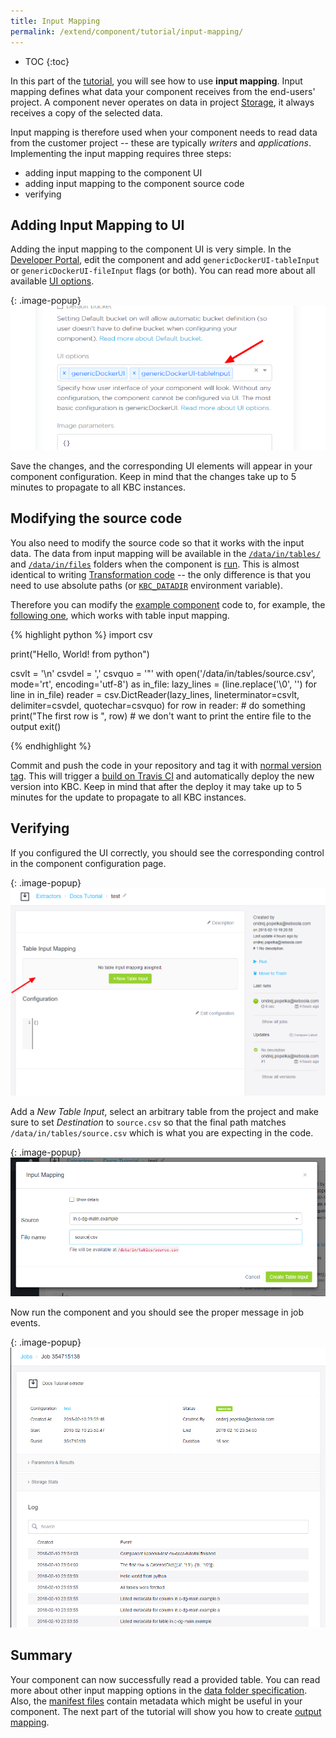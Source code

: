 ```yaml
---
title: Input Mapping
permalink: /extend/component/tutorial/input-mapping/
---
```


* TOC
{:toc}

In this part of the [tutorial](/extend/component/tutorial/), you will see how to use **input mapping**. Input mapping
defines what data your component receives from the end-users' project. A component never
operates on data in project [Storage](https://help.keboola.com/storage/),
it always receives a copy of the selected data.

Input mapping is therefore used when your component needs to read data from the customer
project -- these are typically *writers* and *applications*. Implementing the input mapping requires three steps:

- adding input mapping to the component UI
- adding input mapping to the component source code
- verifying

## Adding Input Mapping to UI
Adding the input mapping to the component UI is very simple. In the [Developer Portal](https://components.keboola.com/), edit the component
and add `genericDockerUI-tableInput` or `genericDockerUI-fileInput` flags (or both).
You can read more about all available [UI options](/extend/component/ui-options/).

{: .image-popup}
![Screenshot -- Input Mapping Configuration](/extend/component/tutorial/input-mapping-1.png)

Save the changes, and the corresponding UI elements will appear in your component configuration. Keep in mind that the changes
take up to 5 minutes to propagate to all KBC instances.

## Modifying the source code
You also need to modify the source code so that it works with the input data. The data from input mapping will be available in the
[`/data/in/tables/`](/extend/common-interface/folders/#folder-dataintables) and
[`/data/in/files`](/extend/common-interface/folders/#folder-datainfiles) folders when the component is
[run](/extend/docker-runner/). This is almost identical to writing
[Transformation code](https://help.keboola.com/manipulation/transformations/) -- the only difference is that you need to
use absolute paths (or [`KBC_DATADIR`](/extend/common-interface/environment/#environment-variables) environment variable).

Therefore you can modify the [example component](/extend/component/tutorial/) code to, for example, the
[following one](https://github.com/keboola/ex-docs-tutorial), which works with table input mapping.

{% highlight python %}
import csv

print("Hello, World! from python")

csvlt = '\n'
csvdel = ','
csvquo = '"'
with open('/data/in/tables/source.csv', mode='rt', encoding='utf-8') as in_file:
    lazy_lines = (line.replace('\0', '') for line in in_file)
    reader = csv.DictReader(lazy_lines, lineterminator=csvlt, delimiter=csvdel, quotechar=csvquo)
    for row in reader:
        # do something
        print("The first row is ", row)
        # we don't want to print the entire file to the output
        exit()

{% endhighlight %}

Commit and push the code in your repository and tag it with [normal version tag](https://semver.org/#spec-item-2).
This will trigger a [build on Travis CI](https://docs.travis-ci.com/) and automatically
deploy the new version into KBC. Keep in mind that after the deploy it may take up to 5 minutes for the update to propagate to all KBC instances.

## Verifying
If you configured the UI correctly, you should see the corresponding control in the component
configuration page.

{: .image-popup}
![Screenshot -- Component Configuration](/extend/component/tutorial/input-mapping-2.png)

Add a *New Table Input*, select an arbitrary table from the project and make sure to set *Destination* to `source.csv`
so that the final path matches `/data/in/tables/source.csv` which is what you are expecting in the code.

{: .image-popup}
![Screenshot -- Input Mapping Detail](/extend/component/tutorial/input-mapping-3.png)

Now run the component and you should see the proper message in job events.

{: .image-popup}
![Screenshot -- Input Mapping Events](/extend/component/tutorial/input-mapping-4.png)

## Summary
Your component can now successfully read a provided table. You can read
more about other input mapping options in the
[data folder specification](/extend/common-interface/folders/). Also, the
[manifest files](/extend/common-interface/manifest-files/) contain metadata which
might be useful in your component. The next part of the tutorial will show you
how to create [output mapping](/extend/component/tutorial/output-mapping/).
